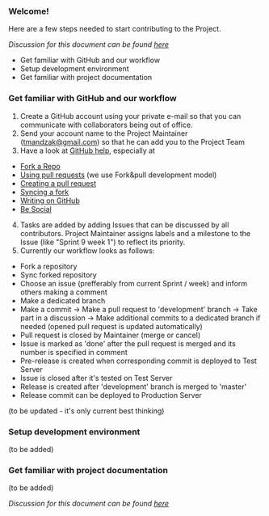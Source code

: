 ### Welcome!

Here are a few steps needed to start contributing to the Project.

*Discussion for this document can be found [here](https://github.com/EricpolUkraine/Ajour/issues/11)*

* Get familiar with GitHub and our workflow
* Setup development environment
* Get familiar with project documentation

### Get familiar with GitHub and our workflow
1. Create a GitHub account using your private e-mail so that you can communicate with collaborators being out of office.
2. Send your account name to the Project Maintainer (tmandzak@gmail.com) so that he can add you to the Project Team
3. Have a look at [GitHub help](https://help.github.com/), especially at
 * [Fork a Repo](https://help.github.com/articles/fork-a-repo)
 * [Using pull requests](https://help.github.com/articles/using-pull-requests) (we use Fork&pull development model)
 * [Creating a pull request](https://help.github.com/articles/creating-a-pull-request)
 * [Syncing a fork](https://help.github.com/articles/syncing-a-fork)
 * [Writing on GitHub](https://help.github.com/categories/88/articles)
 * [Be Social](https://help.github.com/articles/be-social)
4. Tasks are added by adding Issues that can be discussed by all contributors. Project Maintainer assigns labels and a milestone to the Issue (like "Sprint 9 week 1") to reflect its priority. 
5. Currently our workflow looks as follows:
  * Fork a repository
  * Sync forked repository 
  * Choose an issue (prefferably from current Sprint / week) and inform others making a comment
  * Make a dedicated branch 
  * Make a commit -> Make a pull request to 'development' branch -> Take part in a discussion ->
    Make additional commits to a dedicated branch if needed (opened pull request is updated automatically)
  * Pull request is closed by Maintainer (merge or cancel)  
  * Issue is marked as 'done' after the pull request is merged and its number is specified in comment
  * Pre-release is created when corresponding commit is deployed to Test Server
  * Issue is closed after it's tested on Test Server
  * Release is created after 'development' branch is merged to 'master' 
  * Release commit can be deployed to Production Server

(to be updated - it's only current best thinking)

### Setup development environment
(to be added)

### Get familiar with project documentation
(to be added)

*Discussion for this document can be found [here](https://github.com/EricpolUkraine/Ajour/issues/11)*
